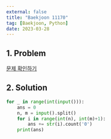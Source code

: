 ```yaml
---
external: false
title: "Baekjoon 11170"
tag: [Baekjoon, Python]
date: 2023-03-28
---
```


## 1. Problem

[문제 확인하기](https://www.acmicpc.net/problem/11170)

## 2. Solution

```python
for _ in range(int(input())):
    ans = 0
    n, m = input().split()
    for i in range(int(n), int(m)+1):
        ans += str(i).count('0')
    print(ans)
```
